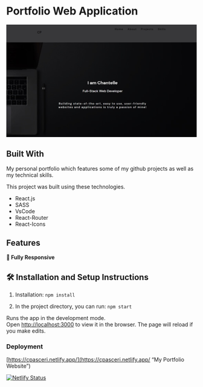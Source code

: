 <h2 align="center">

# Portfolio Web Application
</h2>

<div align="center">
<img src="./webpage.jpg" alt="demo"/>
</div>


## Built With

My personal portfolio <a href="https://cpasceri.netlify.app/" target="_blank"></a> which features some of my github projects as well as my technical skills.<br/>

This project was built using these technologies.

- React.js
- SASS
- VsCode
- React-Router
- React-Icons

## Features

**📱 Fully Responsive**

## 🛠 Installation and Setup Instructions

1. Installation: `npm install`

2. In the project directory, you can run: `npm start`

Runs the app in the development mode.\
Open [http://localhost:3000](http://localhost:3000) to view it in the browser.
The page will reload if you make edits.

### Deployment



[https://cpasceri.netlify.app/](https://cpasceri.netlify.app/ “My Portfolio Website”)

[![Netlify Status](https://api.netlify.com/api/v1/badges/fff17987-09de-4070-bbf9-b70ca0ca931c/deploy-status)](https://app.netlify.com/sites/cpasceri/deploys)